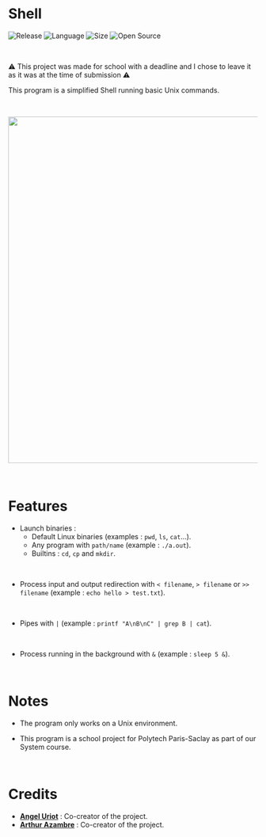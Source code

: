 # Shell

![Release](https://img.shields.io/badge/Release-v1.0-blueviolet)
![Language](https://img.shields.io/badge/Language-C%2B%2B-0052cf)
![Size](https://img.shields.io/badge/Size-28Ko-f12222)
![Open Source](https://badges.frapsoft.com/os/v2/open-source.svg?v=103)

<br/>

⚠️ This project was made for school with a deadline and I chose to leave it as it was at the time of submission ⚠️

This program is a simplified Shell running basic Unix commands.

<br/>

<p align="center">
	<img src="https://i.imgur.com/VS1gXCz.png" width="700">
</p>

<br/>

# Features

* Launch binaries :
  * Default Linux binaries (examples : `pwd`, `ls`, `cat`...).
  * Any program with `path/name` (example : `./a.out`).
  * Builtins : `cd`, `cp` and `mkdir`.

<br/>

* Process input and output redirection with `< filename`, `> filename` or `>> filename` (example : `echo hello > test.txt`).

<br/>

* Pipes with `|` (example : `printf "A\nB\nC" | grep B | cat`).

<br/>

* Process running in the background with `&` (example : `sleep 5 &`).

<br/>

# Notes

* The program only works on a Unix environment.

* This program is a school project for Polytech Paris-Saclay as part of our System course.

<br/>

# Credits

* [**Angel Uriot**](https://github.com/angeluriot) : Co-creator of the project.
* [**Arthur Azambre**](https://github.com/arthurazambre) : Co-creator of the project.
